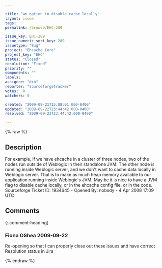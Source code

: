 ```yaml
---

title: "an option to disable cache locally"
layout: issue
tags: 
permalink: /browse/EHC-289

issue_key: EHC-289
issue_numeric_sort_key: 289
issuetype: "Bug"
project: "Ehcache Core"
project_key: "EHC"
status: "Closed"
resolution: "Fixed"
priority: ""
components: ""
labels: 
assignee: "drb"
reporter: "sourceforgetracker"
votes:  0
watchers: 0

created: "2009-09-21T15:08:01.000-0400"
updated: "2009-09-22T23:44:42.000-0400"
resolved: "2009-09-22T23:44:42.000-0400"

---
```




{% raw %}



## Description

<div markdown="1" class="description">

For example, if we have ehcache in a cluster of three nodes, two of the nodes run outside of Weblogic in their  standalone JVM.  The other node is running inside Weblogic server, and we don't want to cache data locally in Weblogic server.  That is to make as much heap memory available to our application running inside Weblogic's JVM.  May be it is nice to have a JVM flag to disable cache locally, or in the ehcache config file, or in the code.
Sourceforge Ticket ID: 1934645 - Opened By: nobody - 4 Apr 2008 17:09 UTC

</div>

## Comments


{:.comment-heading}
### **Fiona OShea** <span class="date">2009-09-22</span>

<div markdown="1" class="comment">

Re-opening so that I can properly close out these issues and have correct Resolution status in Jira

</div>



{% endraw %}
